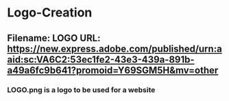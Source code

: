 # Logo-Creation
## Filename: LOGO URL: https://new.express.adobe.com/published/urn:aaid:sc:VA6C2:53ec1fe2-43e3-439a-891b-a49a6fc9b641?promoid=Y69SGM5H&mv=other 
### LOGO.png is a logo to be used for a website
